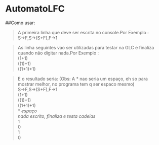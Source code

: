 AutomatoLFC
===========

##Como usar:

>A primeira linha que deve ser escrita no console.Por Exemplo : <br>S->F,S->(S+F),F->1

>As linha seguintes vao ser utilizadas para testar na GLC e finaliza quando não digitar nada.Por Exemplo : <br>(1+1)<br>((1)+1)<br>((1+1)+1)

>E o resultado seria: (Obs: A * nao seria um espaço, eh so para mostrar melhor, no programa tem q ser espaco mesmo)
<br>S->F,S->(S+F),F->1
<br>(1+1)
<br>((1)+1)
<br>((1+1)+1)
<br> * *espaço*
<br>*nada escrito, finaliza e testa cadeias*
<br>1
<br>0
<br>1
<br>0

